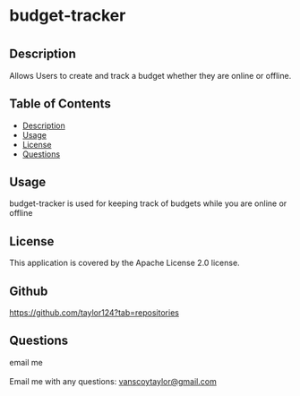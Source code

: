 
  <h1>budget-tracker <h1>

  ## <h2>Description</h2>
  Allows Users to create and track a budget whether they are online or offline.

  ## Table of Contents
  - [Description](#description)
  - [Usage](#usage)
  - [License](#license)
  - [Questions](#questions)

  ## Usage
  budget-tracker is used for keeping track of budgets while you are online or offline

  ## License
  This application is covered by the Apache License 2.0 license.
  
  ## Github
  https://github.com/taylor124?tab=repositories

  ## <h2 >Questions</h2>
  email me<br />
  <br />
  Email me with any questions: vanscoytaylor@gmail.com<br /><br />
  
